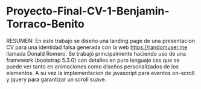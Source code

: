 # Proyecto-Final-CV-1-Benjamin-Torraco-Benito

RESUMEN:
En este trabajo se diseño una landing page de una presentacion CV para una identidad falsa generada con la web https://randomuser.me llamada Donald Romero.
Se trabajó principalmente haciendo uso de una framework (bootstrap 5.3.0) con detalles en puro lenguaje css que se puede ver tanto en animaciones como diseños
personalizados de los elementos. A su vez la implementacion de javascript para eventos on-scroll y jquery para garantizar un scroll suave.
